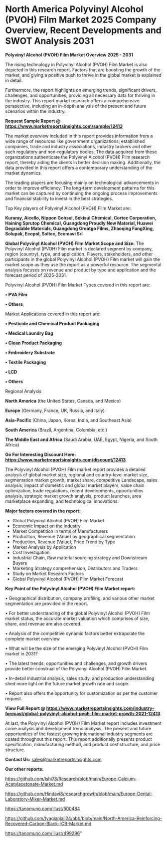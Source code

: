 # North America Polyvinyl Alcohol (PVOH) Film Market 2025 Company Overview, Recent Developments and SWOT Analysis 2031

<Strong> Polyvinyl Alcohol (PVOH) Film Market Overview 2025 - 2031</strong>

The rising technology in Polyvinyl Alcohol (PVOH) Film Market is also depicted in this research report. Factors that are boosting the growth of the market, and giving a positive push to thrive in the global market is explained in detail.

Furthermore, the report highlights on emerging trends, significant drivers, challenges, and opportunities, providing all necessary data for thriving in the industry. This report market research offers a comprehensive perspective, including an in-depth analysis of the present and future scenarios within the industry.

<strong>Request Sample Report @ <a href=https://www.marketreportsinsights.com/sample/12413>https://www.marketreportsinsights.com/sample/12413</a></strong>

The market overview included in this report provides information from a wide range of resources like government organizations, established companies, trade and industry associations, industry brokers and other such regulatory and non-regulatory bodies. The data acquired from these organizations authenticate the Polyvinyl Alcohol (PVOH) Film research report, thereby aiding the clients in better decision making. Additionally, the data provided in this report offers a contemporary understanding of the market dynamics.

The leading players are focusing mainly on technological advancements in order to improve efficiency. The long-term development patterns for this market can be captured by continuing the ongoing process improvements and financial stability to invest in the best strategies.

Top Key players of Polyvinyl Alcohol (PVOH) Film Market are:

<strong>Kuraray, Aicello, Nippon Gohsei, Sekisui Chemical, Cortec Corporation, Haining Sprutop Chemical, Guangdong Proudly New Material, Huawei Degradable Materials, Guangdong Greatgo Films, Zhaoqing FangXing, Solupak, Ecopol, Soltec, Ecomavi Srl</strong>

<strong><b>Global Polyvinyl Alcohol (PVOH) Film Market Scope and Size:</b></strong>
The Polyvinyl Alcohol (PVOH) Film market is declared segment by company, region (country), type, and application. Players, stakeholders, and other participants in the global Polyvinyl Alcohol (PVOH) Film market will gain the market scope as they use the report as a powerful resource. The segmental analysis focuses on revenue and product by type and application and the forecast period of 2025-2031.

Polyvinyl Alcohol (PVOH) Film Market Types covered in this report are:

<strong>• PVA Film

• Others</strong>

Market Applications covered in this report are:

<strong>• Pesticide and Chemical Product Packaging

• Medical Laundry Bag

• Clean Product Packaging

• Embroidery Substrate

• Textile Packaging

• LCD

• Others</strong> 

Regional Analysis

<strong>North America</strong> (the United States, Canada, and Mexico)

<strong>Europe</strong> (Germany, France, UK, Russia, and Italy)

<strong>Asia-Pacific</strong> (China, Japan, Korea, India, and Southeast Asia)

<strong>South America</strong> (Brazil, Argentina, Colombia, etc.)

<strong>The Middle East and Africa</strong> (Saudi Arabia, UAE, Egypt, Nigeria, and South Africa)

<strong>Go For Interesting Discount Here: <a href=https://www.marketreportsinsights.com/discount/12413>https://www.marketreportsinsights.com/discount/12413</a></strong>

The Polyvinyl Alcohol (PVOH) Film market report provides a detailed analysis of global market size, regional and country-level market size, segmentation market growth, market share, competitive Landscape, sales analysis, impact of domestic and global market players, value chain optimization, trade regulations, recent developments, opportunities analysis, strategic market growth analysis, product launches, area marketplace expanding, and technological innovations.

<strong><b>Major factors covered in the report:</b></strong>
<ul>
  <li>Global Polyvinyl Alcohol (PVOH) Film Market </li>
  <li>Economic Impact on the Industry</li>
  <li>Market Competition in terms of Manufacturers</li>
  <li>Production, Revenue (Value) by geographical segmentation</li>
  <li>Production, Revenue (Value), Price Trend by Type</li>
  <li>Market Analysis by Application</li>
  <li>Cost Investigation</li>
  <li>Industrial Chain, Raw material sourcing strategy and Downstream Buyers</li>
  <li>Marketing Strategy comprehension, Distributors and Traders</li>
  <li>Study on Market Research Factors</li>
  <li>Global Polyvinyl Alcohol (PVOH) Film Market Forecast</li>
</ul>

<strong><b>Key Point of the Polyvinyl Alcohol (PVOH) Film Market report:</b></strong>

• Geographical distribution, company profiling, and various other market segmentation are provided in the report.

• For better understanding of the global Polyvinyl Alcohol (PVOH) Film market status, the accurate market valuation which comprises of size, share, and revenue are also covered.

• Analysis of the competitive dynamic factors better extrapolate the complete market overview

• What will be the size of the emerging Polyvinyl Alcohol (PVOH) Film market in 2031?

• The latest trends, opportunities and challenges, and growth drivers provide better construal of the Polyvinyl Alcohol (PVOH) Film Market.

• In-detail industrial analysis, sales study, and production understanding shed more light on the future market growth rate and scope.

• Report also offers the opportunity for customization as per the customer request.

<strong><b>View Full Report @ <a href=https://www.marketreportsinsights.com/industry-forecast/global-polyvinyl-alcohol-pvoh-film-market-growth-2021-12413>https://www.marketreportsinsights.com/industry-forecast/global-polyvinyl-alcohol-pvoh-film-market-growth-2021-12413</a></b></strong>


At last, the Polyvinyl Alcohol (PVOH) Film Market report includes investment come analysis and development trend analysis. The present and future opportunities of the fastest growing international industry segments are coated throughout this report. This report additionally presents product specification, manufacturing method, and product cost structure, and price structure.

<strong>Contact Us:</strong>
sales@marketreportsinsights.com

<strong>Our other reports:</strong>

<a href=https://github.com/Ishi78/Research/blob/main/Europe-Calcium-Acetylacetonate-Market.md>https://github.com/Ishi78/Research/blob/main/Europe-Calcium-Acetylacetonate-Market.md</a>

<a href=https://github.com/Hindavi8/researchgrowth/blob/main/Europe-Dental-Laboratory-Mixer-Market.md>https://github.com/Hindavi8/researchgrowth/blob/main/Europe-Dental-Laboratory-Mixer-Market.md</a>

<a href=https://tanomuno.com/illust/500484>https://tanomuno.com/illust/500484</a>

<a href=https://github.com/tyagianjali24/abb/blob/main/North-America-Reinforcing-Recovered-Carbon-Black-rCB-Market.md>https://github.com/tyagianjali24/abb/blob/main/North-America-Reinforcing-Recovered-Carbon-Black-rCB-Market.md</a>

<a href=https://tanomuno.com/illust/499296>https://tanomuno.com/illust/499296</a>"
